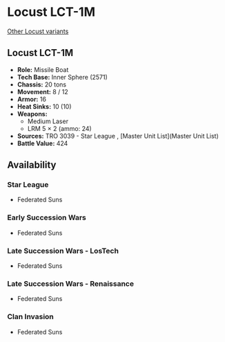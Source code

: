 # Locust LCT-1M 

[Other Locust variants](../locust.md) 

## Locust LCT-1M 

- **Role:** Missile Boat 
- **Tech Base:** Inner Sphere (2571) 
- **Chassis:** 20 tons 
- **Movement:** 8 / 12 
- **Armor:** 16 
- **Heat Sinks:** 10 (10) 
- **Weapons:** 
  - Medium Laser 
  - LRM 5 × 2 (ammo: 24) 
- **Sources:** TRO 3039 - Star League , [Master Unit List](Master Unit List) 
- **Battle Value:** 424 

## Availability 

### Star League 

- Federated Suns 

### Early Succession Wars 

- Federated Suns 

### Late Succession Wars - LosTech 

- Federated Suns 

### Late Succession Wars - Renaissance 

- Federated Suns 

### Clan Invasion 

- Federated Suns 

